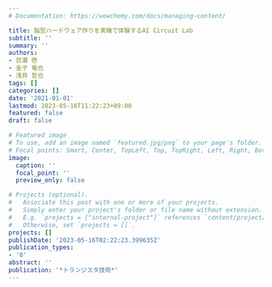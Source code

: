 ```yaml
---
# Documentation: https://wowchemy.com/docs/managing-content/

title: 脳型ハードウェア作りを実機で体験するAI Circuit Lab
subtitle: ''
summary: ''
authors:
- 百瀬 啓
- 金子 竜也
- 浅井 哲也
tags: []
categories: []
date: '2021-01-01'
lastmod: 2023-05-16T11:22:23+09:00
featured: false
draft: false

# Featured image
# To use, add an image named `featured.jpg/png` to your page's folder.
# Focal points: Smart, Center, TopLeft, Top, TopRight, Left, Right, BottomLeft, Bottom, BottomRight.
image:
  caption: ''
  focal_point: ''
  preview_only: false

# Projects (optional).
#   Associate this post with one or more of your projects.
#   Simply enter your project's folder or file name without extension.
#   E.g. `projects = ["internal-project"]` references `content/project/deep-learning/index.md`.
#   Otherwise, set `projects = []`.
projects: []
publishDate: '2023-05-16T02:22:23.399635Z'
publication_types:
- '0'
abstract: ''
publication: '*トランジスタ技術*'
---
```

